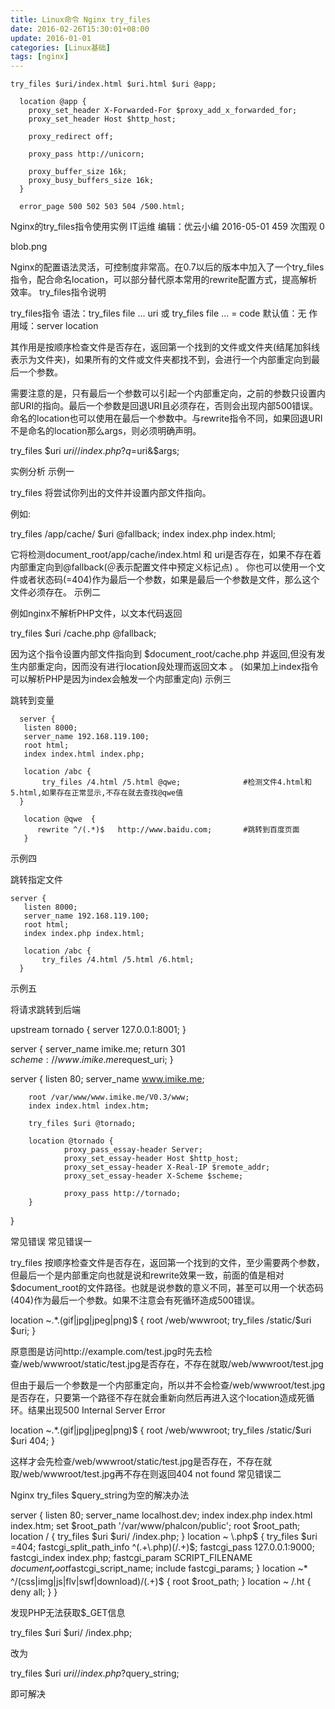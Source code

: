 ```yaml
---
title: Linux命令 Nginx try_files
date: 2016-02-26T15:30:01+08:00
update: 2016-01-01
categories: [Linux基础]
tags: [nginx]
---
```


```
try_files $uri/index.html $uri.html $uri @app;

  location @app {
    proxy_set_header X-Forwarded-For $proxy_add_x_forwarded_for;
    proxy_set_header Host $http_host;

    proxy_redirect off;

    proxy_pass http://unicorn;

    proxy_buffer_size 16k;
    proxy_busy_buffers_size 16k;
  }

  error_page 500 502 503 504 /500.html;
  ```
Nginx的try_files指令使用实例
IT运维
编辑：优云小编
2016-05-01 459 次围观
0

blob.png

Nginx的配置语法灵活，可控制度非常高。在0.7以后的版本中加入了一个try_files指令，配合命名location，可以部分替代原本常用的rewrite配置方式，提高解析效率。
try_files指令说明

try_files指令
语法：try_files file ... uri 或 try_files file ... = code
默认值：无
作用域：server location

其作用是按顺序检查文件是否存在，返回第一个找到的文件或文件夹(结尾加斜线表示为文件夹)，如果所有的文件或文件夹都找不到，会进行一个内部重定向到最后一个参数。

需要注意的是，只有最后一个参数可以引起一个内部重定向，之前的参数只设置内部URI的指向。最后一个参数是回退URI且必须存在，否则会出现内部500错误。命名的location也可以使用在最后一个参数中。与rewrite指令不同，如果回退URI不是命名的location那么args，则必须明确声明。

try_files $uri $uri/ /index.php?q=$uri&$args;

实例分析
示例一

try_files 将尝试你列出的文件并设置内部文件指向。

例如:

try_files /app/cache/ $uri @fallback;
index index.php index.html;

它将检测document_root/app/cache/index.html 和 uri是否存在，如果不存在着内部重定向到@fallback(＠表示配置文件中预定义标记点) 。
你也可以使用一个文件或者状态码(=404)作为最后一个参数，如果是最后一个参数是文件，那么这个文件必须存在。
示例二

例如nginx不解析PHP文件，以文本代码返回

try_files $uri /cache.php @fallback;

因为这个指令设置内部文件指向到 $document_root/cache.php 并返回,但没有发生内部重定向，因而没有进行location段处理而返回文本 。
(如果加上index指令可以解析PHP是因为index会触发一个内部重定向)
示例三

跳转到变量
```
  server {
   listen 8000;
   server_name 192.168.119.100;
   root html;
   index index.html index.php;

   location /abc {
       try_files /4.html /5.html @qwe;              #检测文件4.html和5.html,如果存在正常显示,不存在就去查找@qwe值
  }

   location @qwe  {
      rewrite ^/(.*)$   http://www.baidu.com;       #跳转到百度页面
   }
```
示例四

跳转指定文件
```
server {
   listen 8000;
   server_name 192.168.119.100;
   root html;
   index index.php index.html;

   location /abc {
       try_files /4.html /5.html /6.html;
  }
```
示例五

将请求跳转到后端

upstream tornado {
        server 127.0.0.1:8001;
}

server {
        server_name imike.me;
        return 301 $scheme://www.imike.me$request_uri;
}

server {
        listen 80;
        server_name www.imike.me;

        root /var/www/www.imike.me/V0.3/www;
        index index.html index.htm;

        try_files $uri @tornado;

        location @tornado {
                proxy_pass_essay-header Server;
                proxy_set_essay-header Host $http_host;
                proxy_set_essay-header X-Real-IP $remote_addr;
                proxy_set_essay-header X-Scheme $scheme;

                proxy_pass http://tornado;
        }
}

常见错误
常见错误一

try_files 按顺序检查文件是否存在，返回第一个找到的文件，至少需要两个参数，但最后一个是内部重定向也就是说和rewrite效果一致，前面的值是相对$document_root的文件路径。也就是说参数的意义不同，甚至可以用一个状态码 (404)作为最后一个参数。如果不注意会有死循环造成500错误。

location ~.*\.(gif|jpg|jpeg|png)$ {
        root /web/wwwroot;
        try_files /static/$uri $uri;
}

原意图是访问http://example.com/test.jpg时先去检查/web/wwwroot/static/test.jpg是否存在，不存在就取/web/wwwroot/test.jpg

但由于最后一个参数是一个内部重定向，所以并不会检查/web/wwwroot/test.jpg是否存在，只要第一个路径不存在就会重新向然后再进入这个location造成死循环。结果出现500 Internal Server Error

location ~.*\.(gif|jpg|jpeg|png)$ {
        root /web/wwwroot;
        try_files /static/$uri $uri 404;
}

这样才会先检查/web/wwwroot/static/test.jpg是否存在，不存在就取/web/wwwroot/test.jpg再不存在则返回404 not found
常见错误二

Nginx try_files $query_string为空的解决办法

server {
    listen 80;
    server_name localhost.dev;
    index index.php index.html index.htm;
    set $root_path '/var/www/phalcon/public';
    root $root_path;
    location / {
        try_files $uri $uri/ /index.php;
    }
    location ~ \.php$ {
        try_files $uri =404;
        fastcgi_split_path_info ^(.+\.php)(/.+)$;
        fastcgi_pass 127.0.0.1:9000;
        fastcgi_index index.php;
        fastcgi_param SCRIPT_FILENAME $document_root$fastcgi_script_name; include fastcgi_params;
    }
    location ~* ^/(css|img|js|flv|swf|download)/(.+)$ {
        root $root_path;
    }
    location ~ /\.ht {
        deny all;
    }
}

发现PHP无法获取$_GET信息

try_files $uri $uri/ /index.php;

改为

try_files $uri $uri/ /index.php?$query_string;

即可解决
